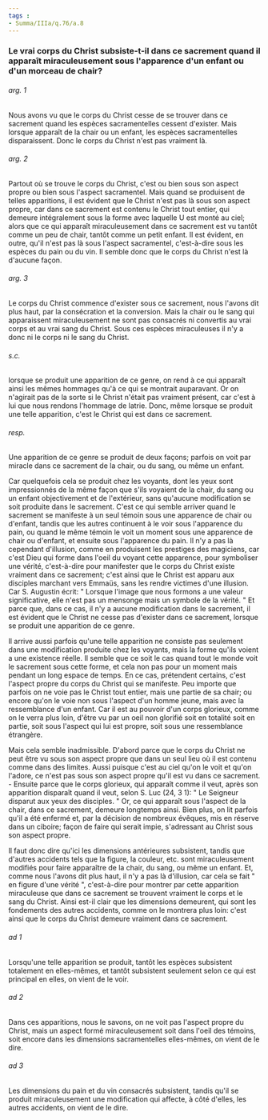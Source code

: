 ```yaml
---
tags : 
- Summa/IIIa/q.76/a.8
---
```


### Le vrai corps du Christ subsiste-t-il dans ce sacrement quand il apparaît miraculeusement sous l'apparence d'un enfant ou d'un morceau de chair?

###### arg. 1
Nous avons vu que le corps du Christ cesse de se trouver dans ce sacrement quand les espèces sacramentelles cessent d'exister. Mais lorsque apparaît de la chair ou un enfant, les espèces sacramentelles disparaissent. Donc le corps du Christ n'est pas vraiment là. 

###### arg. 2
Partout où se trouve le corps du Christ, c'est ou bien sous son aspect propre ou bien sous l'aspect sacramentel. Mais quand se produisent de telles apparitions, il est évident que le Christ n'est pas là sous son aspect propre, car dans ce sacrement est contenu le Christ tout entier, qui demeure intégralement sous la forme avec laquelle U est monté au ciel; alors que ce qui apparaît miraculeusement dans ce sacrement est vu tantôt comme un peu de chair, tantôt comme un petit enfant. Il est évident, en outre, qu'il n'est pas là sous l'aspect sacramentel, c'est-à-dire sous les espèces du pain ou du vin. Il semble donc que le corps du Christ n'est là d'aucune façon. 

###### arg. 3
Le corps du Christ commence d'exister sous ce sacrement, nous l'avons dit plus haut, par la consécration et la conversion. Mais la chair ou le sang qui apparaissent miraculeusement ne sont pas consacrés ni convertis au vrai corps et au vrai sang du Christ. Sous ces espèces miraculeuses il n'y a donc ni le corps ni le sang du Christ. 

###### s.c.
lorsque se produit une apparition de ce genre, on rend à ce qui apparaît ainsi les mêmes hommages qu'à ce qui se montrait auparavant. Or on n'agirait pas de la sorte si le Christ n'était pas vraiment présent, car c'est à lui que nous rendons l'hommage de latrie. Donc, même lorsque se produit une telle apparition, c'est le Christ qui est dans ce sacrement. 

###### resp.
Une apparition de ce genre se produit de deux façons; parfois on voit par miracle dans ce sacrement de la chair, ou du sang, ou même un enfant. 

Car quelquefois cela se produit chez les voyants, dont les yeux sont impressionnés de la même façon que s'ils voyaient de la chair, du sang ou un enfant objectivement et de l'extérieur, sans qu'aucune modification se soit produite dans le sacrement. C'est ce qui semble arriver quand le sacrement se manifeste à un seul témoin sous une apparence de chair ou d'enfant, tandis que les autres continuent à le voir sous l'apparence du pain, ou quand le même témoin le voit un moment sous une apparence de chair ou d'enfant, et ensuite sous l'apparence du pain. Il n'y a pas là cependant d'illusion, comme en produisent les prestiges des magiciens, car c'est Dieu qui forme dans l'oeil du voyant cette apparence, pour symboliser une vérité, c'est-à-dire pour manifester que le corps du Christ existe vraiment dans ce sacrement; c'est ainsi que le Christ est apparu aux disciples marchant vers Emmaüs, sans les rendre victimes d'une illusion. Car S. Augustin écrit: " Lorsque l'image que nous formons a une valeur significative, elle n'est pas un mensonge mais un symbole de la vérité. " Et parce que, dans ce cas, il n'y a aucune modification dans le sacrement, il est évident que le Christ ne cesse pas d'exister dans ce sacrement, lorsque se produit une apparition de ce genre. 

Il arrive aussi parfois qu'une telle apparition ne consiste pas seulement dans une modification produite chez les voyants, mais la forme qu'ils voient a une existence réelle. Il semble que ce soit le cas quand tout le monde voit le sacrement sous cette forme, et cela non pas pour un moment mais pendant un long espace de temps. En ce cas, prétendent certains, c'est l'aspect propre du corps du Christ qui se manifeste. Peu importe que parfois on ne voie pas le Christ tout entier, mais une partie de sa chair; ou encore qu'on le voie non sous l'aspect d'un homme jeune, mais avec la ressemblance d'un enfant. Car il est au pouvoir d'un corps glorieux, comme on le verra plus loin, d'être vu par un oeil non glorifié soit en totalité soit en partie, soit sous l'aspect qui lui est propre, soit sous une ressemblance étrangère. 

Mais cela semble inadmissible. D'abord parce que le corps du Christ ne peut être vu sous son aspect propre que dans un seul lieu où il est contenu comme dans des limites. Aussi puisque c'est au ciel qu'on le voit et qu'on l'adore, ce n'est pas sous son aspect propre qu'il est vu dans ce sacrement. - Ensuite parce que le corps glorieux, qui apparaît comme il veut, après son apparition disparaît quand il veut, selon S. Luc (24, 3 1): " Le Seigneur disparut aux yeux des disciples. " Or, ce qui apparaît sous l'aspect de la chair, dans ce sacrement, demeure longtemps ainsi. Bien plus, on lit parfois qu'il a été enfermé et, par la décision de nombreux évêques, mis en réserve dans un ciboire; façon de faire qui serait impie, s'adressant au Christ sous son aspect propre. 

Il faut donc dire qu'ici les dimensions antérieures subsistent, tandis que d'autres accidents tels que la figure, la couleur, etc. sont miraculeusement modifiés pour faire apparaître de la chair, du sang, ou même un enfant. Et, comme nous l'avons dit plus haut, il n'y a pas là d'illusion, car cela se fait " en figure d'une vérité ", c'est-à-dire pour montrer par cette apparition miraculeuse que dans ce sacrement se trouvent vraiment le corps et le sang du Christ. Ainsi est-il clair que les dimensions demeurent, qui sont les fondements des autres accidents, comme on le montrera plus loin: c'est ainsi que le corps du Christ demeure vraiment dans ce sacrement. 

###### ad 1
Lorsqu'une telle apparition se produit, tantôt les espèces subsistent totalement en elles-mêmes, et tantôt subsistent seulement selon ce qui est principal en elles, on vient de le voir. 

###### ad 2
Dans ces apparitions, nous le savons, on ne voit pas l'aspect propre du Christ, mais un aspect formé miraculeusement soit dans l'oeil des témoins, soit encore dans les dimensions sacramentelles elles-mêmes, on vient de le dire. 

###### ad 3
Les dimensions du pain et du vin consacrés subsistent, tandis qu'il se produit miraculeusement une modification qui affecte, à côté d'elles, les autres accidents, on vient de le dire. 

